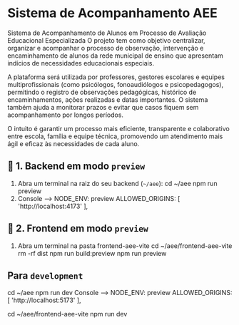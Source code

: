 # Sistema de Acompanhamento AEE
Sistema de Acompanhamento de Alunos em Processo de Avaliação Educacional Especializada
O projeto tem como objetivo centralizar, organizar e acompanhar o processo de observação, intervenção e encaminhamento de alunos da rede municipal de ensino que apresentam indícios de necessidades educacionais especiais.

A plataforma será utilizada por professores, gestores escolares e equipes multiprofissionais (como psicólogos, fonoaudiólogos e psicopedagogos), permitindo o registro de observações pedagógicas, histórico de encaminhamentos, ações realizadas e datas importantes. O sistema também ajuda a monitorar prazos e evitar que casos fiquem sem acompanhamento por longos períodos.

O intuito é garantir um processo mais eficiente, transparente e colaborativo entre escola, família e equipe técnica, promovendo um atendimento mais ágil e eficaz às necessidades de cada aluno.




## 🔧 1. Backend em modo `preview`

1. Abra um terminal na raiz do seu backend (`~/aee`):
   cd ~/aee
   npm run preview
2. Console -->  NODE_ENV: preview
                ALLOWED_ORIGINS: [ 'http://localhost:4173' ],


## 🔧 2. Frontend em modo `preview`

1. Abra um terminal na pasta frontend-aee-vite
   cd ~/aee/frontend-aee-vite
   rm -rf dist
   npm run build:preview 
   npm run preview

## Para `development`
   cd ~/aee
   npm run dev
   Console -->  NODE_ENV: preview
                ALLOWED_ORIGINS: [ 'http://localhost:5173' ],
   
   cd ~/aee/frontend-aee-vite
   npm run dev